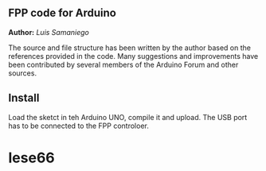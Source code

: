 ## FPP code for Arduino

**Author:**  *Luis Samaniego*

The source and file structure has been written by the author based on
the references provided in the code. Many suggestions and improvements
have been contributed by several members of the Arduino Forum and
other sources.

## Install

Load the sketct in teh Arduino UNO, compile it and
upload. The USB port has to be connected to the FPP controloer.
# lese66
